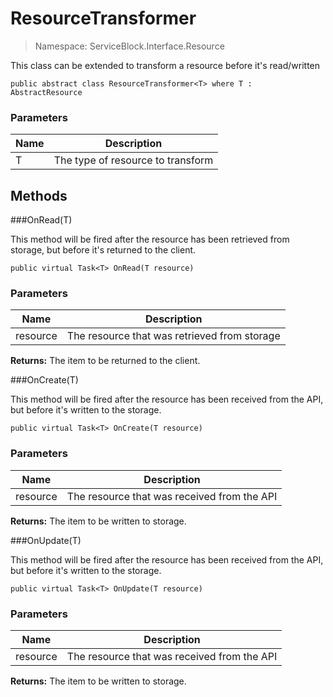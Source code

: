ResourceTransformer
======
> Namespace: ServiceBlock.Interface.Resource

This class can be extended to transform a resource before it's read/written

```
public abstract class ResourceTransformer<T> where T : AbstractResource
```

### Parameters

Name | Description
--- | ---
T | The type of resource to transform


## Methods

###OnRead(T)

This method will be fired after the resource has been retrieved from storage, but before it's returned to the client.

```
public virtual Task<T> OnRead(T resource)
```

### Parameters

Name | Description
--- | ---
resource | The resource that was retrieved from storage

**Returns:** The item to be returned to the client.


###OnCreate(T)

This method will be fired after the resource has been received from the API, but before it's written to the storage.

```
public virtual Task<T> OnCreate(T resource)
```

### Parameters

Name | Description
--- | ---
resource | The resource that was received from the API

**Returns:** The item to be written to storage.


###OnUpdate(T)

This method will be fired after the resource has been received from the API, but before it's written to the storage.

```
public virtual Task<T> OnUpdate(T resource)
```

### Parameters

Name | Description
--- | ---
resource | The resource that was received from the API

**Returns:** The item to be written to storage.


